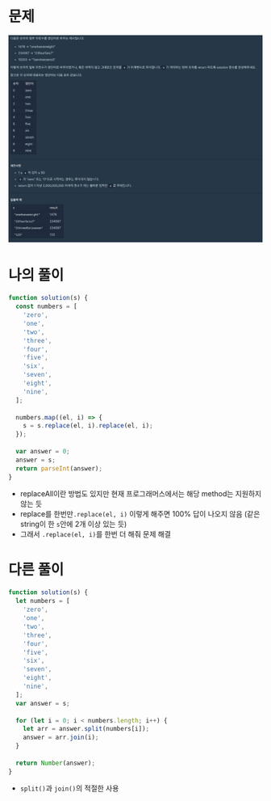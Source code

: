 # 문제

<img src="./algorithm_img/strToNum.png" width="700">

# 나의 풀이

```javascript
function solution(s) {
  const numbers = [
    'zero',
    'one',
    'two',
    'three',
    'four',
    'five',
    'six',
    'seven',
    'eight',
    'nine',
  ];

  numbers.map((el, i) => {
    s = s.replace(el, i).replace(el, i);
  });

  var answer = 0;
  answer = s;
  return parseInt(answer);
}
```

- replaceAll이란 방법도 있지만 현재 프로그래머스에서는 해당 method는 지원하지 않는 듯
- replace를 한번만`.replace(el, i)` 이렇게 해주면 100% 답이 나오지 않음 (같은 string이 한 `s`안에 2개 이상 있는 듯)
- 그래서 `.replace(el, i)`를 한번 더 해줘 문제 해결

# 다른 풀이

```javascript
function solution(s) {
  let numbers = [
    'zero',
    'one',
    'two',
    'three',
    'four',
    'five',
    'six',
    'seven',
    'eight',
    'nine',
  ];
  var answer = s;

  for (let i = 0; i < numbers.length; i++) {
    let arr = answer.split(numbers[i]);
    answer = arr.join(i);
  }

  return Number(answer);
}
```

- `split()`과 `join()`의 적절한 사용
